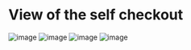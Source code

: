 # View of the self checkout
![image](https://user-images.githubusercontent.com/74383773/210788629-04f45948-6c03-4605-85d0-ca5c58b83491.png)
![image](https://user-images.githubusercontent.com/74383773/210788686-7c244cfc-ebed-4c85-9ecb-984c7378488e.png)
![image](https://user-images.githubusercontent.com/74383773/210788729-d407fd11-55ee-40d3-881b-b6ac96105b4f.png)
![image](https://user-images.githubusercontent.com/74383773/210788770-55c77d43-7e2d-46fa-a09c-cbc7beddd59d.png)
